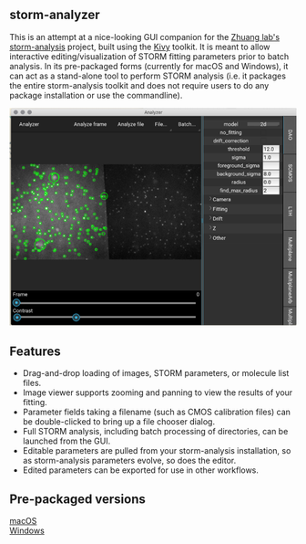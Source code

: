 ## storm-analyzer ##
This is an attempt at a nice-looking GUI companion for the [Zhuang lab's](http://zhuang.harvard.edu/) 
[storm-analysis](https://github.com/ZhuangLab/storm-analysis/) project, built using the [Kivy](https://github.com/kivy/kivy)
toolkit. It is meant to allow interactive editing/visualization of STORM fitting parameters prior to batch analysis.
In its pre-packaged forms (currently for macOS and Windows), it can act as a stand-alone tool to perform STORM analysis
(i.e. it packages the entire storm-analysis toolkit and does not require users to do any package installation or 
use the commandline).

![screenshot](screenshot.png)

## Features ##
- Drag-and-drop loading of images, STORM parameters, or molecule list files.
- Image viewer supports zooming and panning to view the results of your fitting.
- Parameter fields taking a filename (such as CMOS calibration files) can be double-clicked to bring up a file chooser dialog.
- Full STORM analysis, including batch processing of directories, can be launched from the GUI.
- Editable parameters are pulled from your storm-analysis installation, so as storm-analysis parameters evolve, so does the editor.
- Edited parameters can be exported for use in other workflows.

## Pre-packaged versions ##
[macOS](https://github.com/evanheller/storm-analyzer/releases/download/0.2/storm-analyzer.dmg)  
[Windows](https://github.com/evanheller/storm-analyzer/releases/download/0.2/storm-analyzer.zip)


